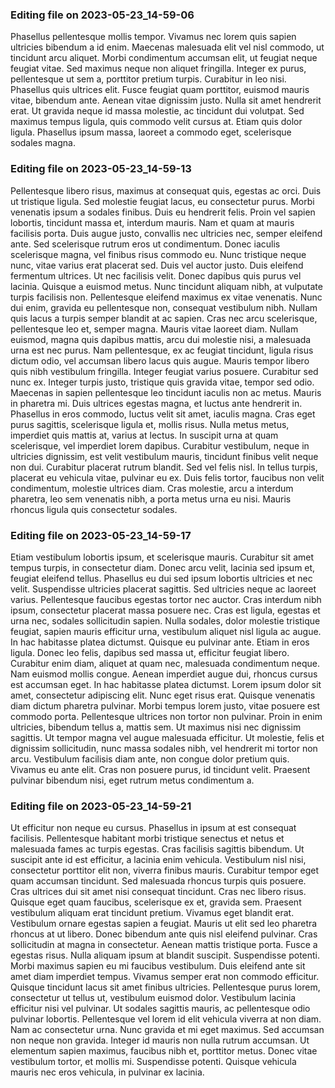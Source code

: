 

### Editing file on 2023-05-23_14-59-06

Phasellus pellentesque mollis tempor. Vivamus nec lorem quis sapien ultricies bibendum a id enim. Maecenas malesuada elit vel nisl commodo, ut tincidunt arcu aliquet. Morbi condimentum accumsan elit, ut feugiat neque feugiat vitae. Sed maximus neque non aliquet fringilla. Integer ex purus, pellentesque ut sem a, porttitor pretium turpis. Curabitur in leo nisi. Phasellus quis ultrices elit. Fusce feugiat quam porttitor, euismod mauris vitae, bibendum ante. Aenean vitae dignissim justo. Nulla sit amet hendrerit erat. Ut gravida neque id massa molestie, ac tincidunt dui volutpat. Sed maximus tempus ligula, quis commodo velit cursus at. Etiam quis dolor ligula. Phasellus ipsum massa, laoreet a commodo eget, scelerisque sodales magna.




### Editing file on 2023-05-23_14-59-13

Pellentesque libero risus, maximus at consequat quis, egestas ac orci. Duis ut tristique ligula. Sed molestie feugiat lacus, eu consectetur purus. Morbi venenatis ipsum a sodales finibus. Duis eu hendrerit felis. Proin vel sapien lobortis, tincidunt massa et, interdum mauris. Nam et quam at mauris facilisis porta. Duis augue justo, convallis nec ultricies nec, semper eleifend ante. Sed scelerisque rutrum eros ut condimentum. Donec iaculis scelerisque magna, vel finibus risus commodo eu. Nunc tristique neque nunc, vitae varius erat placerat sed. Duis vel auctor justo. Duis eleifend fermentum ultrices.
Ut nec facilisis velit. Donec dapibus quis purus vel lacinia. Quisque a euismod metus. Nunc tincidunt aliquam nibh, at vulputate turpis facilisis non. Pellentesque eleifend maximus ex vitae venenatis. Nunc dui enim, gravida eu pellentesque non, consequat vestibulum nibh. Nullam quis lacus a turpis semper blandit at ac sapien. Cras nec arcu scelerisque, pellentesque leo et, semper magna. Mauris vitae laoreet diam. Nullam euismod, magna quis dapibus mattis, arcu dui molestie nisi, a malesuada urna est nec purus. Nam pellentesque, ex ac feugiat tincidunt, ligula risus dictum odio, vel accumsan libero lacus quis augue. Mauris tempor libero quis nibh vestibulum fringilla. Integer feugiat varius posuere.
Curabitur sed nunc ex. Integer turpis justo, tristique quis gravida vitae, tempor sed odio. Maecenas in sapien pellentesque leo tincidunt iaculis non ac metus. Mauris in pharetra mi. Duis ultrices egestas magna, et luctus ante hendrerit in. Phasellus in eros commodo, luctus velit sit amet, iaculis magna. Cras eget purus sagittis, scelerisque ligula et, mollis risus. Nulla metus metus, imperdiet quis mattis at, varius at lectus. In suscipit urna at quam scelerisque, vel imperdiet lorem dapibus. Curabitur vestibulum, neque in ultricies dignissim, est velit vestibulum mauris, tincidunt finibus velit neque non dui. Curabitur placerat rutrum blandit. Sed vel felis nisl. In tellus turpis, placerat eu vehicula vitae, pulvinar eu ex. Duis felis tortor, faucibus non velit condimentum, molestie ultrices diam. Cras molestie, arcu a interdum pharetra, leo sem venenatis nibh, a porta metus urna eu nisi. Mauris rhoncus ligula quis consectetur sodales.




### Editing file on 2023-05-23_14-59-17

Etiam vestibulum lobortis ipsum, et scelerisque mauris. Curabitur sit amet tempus turpis, in consectetur diam. Donec arcu velit, lacinia sed ipsum et, feugiat eleifend tellus. Phasellus eu dui sed ipsum lobortis ultricies et nec velit. Suspendisse ultricies placerat sagittis. Sed ultricies neque ac laoreet varius. Pellentesque faucibus egestas tortor nec auctor. Cras interdum nibh ipsum, consectetur placerat massa posuere nec. Cras est ligula, egestas et urna nec, sodales sollicitudin sapien. Nulla sodales, dolor molestie tristique feugiat, sapien mauris efficitur urna, vestibulum aliquet nisl ligula ac augue. In hac habitasse platea dictumst.
Quisque eu pulvinar ante. Etiam in eros ligula. Donec leo felis, dapibus sed massa ut, efficitur feugiat libero. Curabitur enim diam, aliquet at quam nec, malesuada condimentum neque. Nam euismod mollis congue. Aenean imperdiet augue dui, rhoncus cursus est accumsan eget. In hac habitasse platea dictumst. Lorem ipsum dolor sit amet, consectetur adipiscing elit. Nunc eget risus erat. Quisque venenatis diam dictum pharetra pulvinar. Morbi tempus lorem justo, vitae posuere est commodo porta.
Pellentesque ultrices non tortor non pulvinar. Proin in enim ultricies, bibendum tellus a, mattis sem. Ut maximus nisi nec dignissim sagittis. Ut tempor magna vel augue malesuada efficitur. Ut molestie, felis et dignissim sollicitudin, nunc massa sodales nibh, vel hendrerit mi tortor non arcu. Vestibulum facilisis diam ante, non congue dolor pretium quis. Vivamus eu ante elit. Cras non posuere purus, id tincidunt velit. Praesent pulvinar bibendum nisi, eget rutrum metus condimentum a.




### Editing file on 2023-05-23_14-59-21

Ut efficitur non neque eu cursus. Phasellus in ipsum at est consequat facilisis. Pellentesque habitant morbi tristique senectus et netus et malesuada fames ac turpis egestas. Cras facilisis sagittis bibendum. Ut suscipit ante id est efficitur, a lacinia enim vehicula. Vestibulum nisl nisi, consectetur porttitor elit non, viverra finibus mauris. Curabitur tempor eget quam accumsan tincidunt. Sed malesuada rhoncus turpis quis posuere. Cras ultrices dui sit amet nisi consequat tincidunt. Cras nec libero risus. Quisque eget quam faucibus, scelerisque ex et, gravida sem. Praesent vestibulum aliquam erat tincidunt pretium.
Vivamus eget blandit erat. Vestibulum ornare egestas sapien a feugiat. Mauris ut elit sed leo pharetra rhoncus at ut libero. Donec bibendum ante quis nisl eleifend pulvinar. Cras sollicitudin at magna in consectetur. Aenean mattis tristique porta. Fusce a egestas risus. Nulla aliquam ipsum at blandit suscipit. Suspendisse potenti. Morbi maximus sapien eu mi faucibus vestibulum. Duis eleifend ante sit amet diam imperdiet tempus. Vivamus semper erat non commodo efficitur. Quisque tincidunt lacus sit amet finibus ultricies. Pellentesque purus lorem, consectetur ut tellus ut, vestibulum euismod dolor.
Vestibulum lacinia efficitur nisi vel pulvinar. Ut sodales sagittis mauris, ac pellentesque odio pulvinar lobortis. Pellentesque vel lorem id elit vehicula viverra at non diam. Nam ac consectetur urna. Nunc gravida et mi eget maximus. Sed accumsan non neque non gravida. Integer id mauris non nulla rutrum accumsan. Ut elementum sapien maximus, faucibus nibh et, porttitor metus. Donec vitae vestibulum tortor, et mollis mi. Suspendisse potenti. Quisque vehicula mauris nec eros vehicula, in pulvinar ex lacinia.


